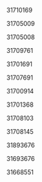 31710169

31705009

31705008

31709761

31701691

31707691

31700914

31701368

31708103

31708145

31893676

31693676

31668551

